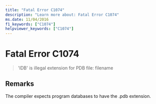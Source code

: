 ```yaml
---
title: "Fatal Error C1074"
description: "Learn more about: Fatal Error C1074"
ms.date: 11/04/2016
f1_keywords: ["C1074"]
helpviewer_keywords: ["C1074"]
---
```

# Fatal Error C1074

> 'IDB' is illegal extension for PDB file: filename

## Remarks

The compiler expects program databases to have the .pdb extension.
